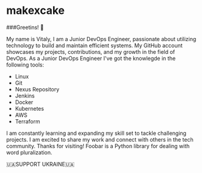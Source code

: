 # makexcake

###Greetins! 👋

My name is Vitaly, I am a Junior DevOps Engineer, passionate about utilizing technology to build and maintain efficient systems. My GitHub account showcases my projects, contributions, and my growth in the field of DevOps. 
As a Junior DevOps Engineer I've got the knowlegde in the following tools:

* Linux
* Git
* Nexus Repository 
* Jenkins
* Docker
* Kubernetes
* AWS
* Terraform

I am constantly learning and expanding my skill set to tackle challenging projects. I am excited to share my work and connect with others in the tech community. Thanks for visiting!
Foobar is a Python library for dealing with word pluralization.

:ukraine:SUPPORT UKRAINE:ukraine:

